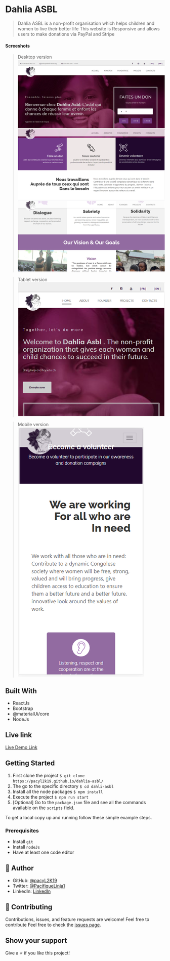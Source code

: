 # Dahlia ASBL

> Dahlia ASBL is a non-profit organisation which helps children and women to live their better life 
> This website is Responsive and allows users to make donations via PayPal and Stripe

<h4>Screeshots</h4>

> Desktop version 
![screenshot](public/dahlia1.PNG)
![screenshot](public/dahlia2.PNG)
![screenshot](public/dahlia3.PNG)

> Tablet version 
![screenshot](public/abDah.PNG)

> Mobile version 
![screenshot](public/mobDah.PNG)


## Built With

- ReactJs
- Bootstrap 
- @materialUi/core
- NodeJs

## Live link

[Live Demo Link](https://dahlia-asbl.org/)

## Getting Started

1. First clone the project 
  `$ git clone https://pacyl2k19.github.io/dahlia-asbl/`
2. The go to the specific directory 
  `$ cd dahli-asbl`
3. Install all the node packages 
  `$ npm install`
4. Execute the project
  `$ npm run start`
5. [Optional] Go to the `package.json` file and see all the commands available on the `scripts` field.

To get a local copy up and running follow these simple example steps.

### Prerequisites

- Install `git`
- Install `nodeJs`
- Have at least one code editor 

## 👤 Author

- GitHub: [@pacyL2K19](https://github.com/pacyL2K19)
- Twitter: [@PacifiqueLinja1](https://twitter.com/PacifiqueLinja1)
- LinkedIn: [LinkedIn](https://www.linkedin.com/in/pacifique-linjanja-2a565517b/)

## 🤝 Contributing

Contributions, issues, and feature requests are welcome!
Feel free to contribute 
Feel free to check the [issues page](https://github.com/pacyL2K19/dahlia-asbl/issues/).

## Show your support

Give a ⭐️ if you like this project!

